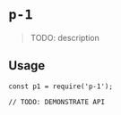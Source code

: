 # `p-1`

> TODO: description

## Usage

```
const p1 = require('p-1');

// TODO: DEMONSTRATE API
```
